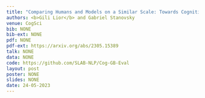 ```yaml
---
title: "Comparing Humans and Models on a Similar Scale: Towards Cognitive Gender Bias Evaluation in Coreference Resolution"
authors: <b>Gili Lior</b> and Gabriel Stanovsky
venue: CogSci
bib: NONE
bib-ext: NONE
pdf: NONE
pdf-ext: https://arxiv.org/abs/2305.15389
talk: NONE
data: NONE
code: https://github.com/SLAB-NLP/Cog-GB-Eval
layout: post
poster: NONE
slides: NONE
date: 24-05-2023
---
```

